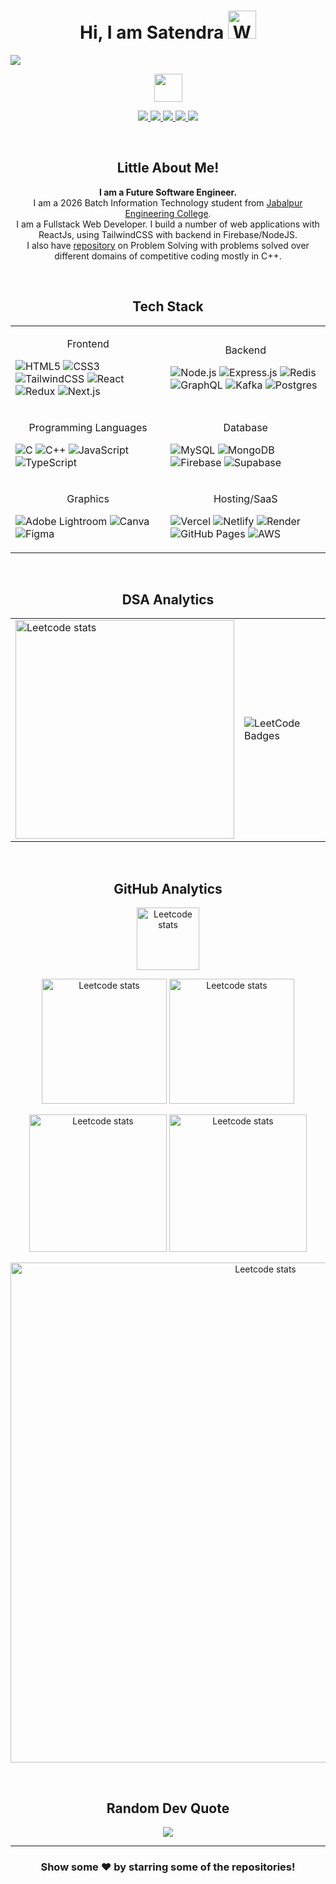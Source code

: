 <p align="center"> <h1 align="center"> Hi, I am Satendra <img src="https://raw.githubusercontent.com/nixin72/nixin72/master/wave.gif" 
         alt="Waving hand animated gif"
         height="45"
         width="45" /></h1> </p>

[![](https://visitcount.itsvg.in/api?id=satendra03&icon=6&color=0)](https://visitcount.itsvg.in)

<p align="center"><a href="https://www.buymeacoffee.com/satendra03"><img height="45" src="https://img.buymeacoffee.com/button-api/?text=Buy me a Coffee&emoji=&slug=satendra03&button_colour=5F7FFF&font_colour=ffffff&font_family=Poppins&outline_colour=000000&coffee_colour=FFDD00" /></a> 
<br />

</p>
<p align="center">
<a href="https://instagram.com/_satendra_03"><img src="https://img.shields.io/badge/Instagram-E4405F?style=for-the-badge&logo=instagram&logoColor=white"/> </a>
<a href="https://linkedin.com/in/connect-satendra"><img src="https://img.shields.io/badge/LinkedIn-0077B5?style=for-the-badge&logo=linkedin&logoColor=white"/> </a>
<a href="https://x.com/satendra_03"><img src="https://img.shields.io/badge/X-000000?style=for-the-badge&logo=x&logoColor=white"/> </a>
<a href="https://leetcode.com/satendra_03/"><img src="https://img.shields.io/badge/-LeetCode-FFA116?style=for-the-badge&logo=LeetCode&logoColor=black"/> </a>
<!-- <a href="https://codeforces.com/profile/satendra_03"><img src="https://img.shields.io/badge/Codeforces-445f9d?style=for-the-badge&logo=Codeforces&logoColor=white)](https://codeforces.com/profile/satendra_03"/> </a> -->
<a href="mailto:satendrakumarparteti.work@gmail.com"><img src="https://img.shields.io/badge/Gmail-D14836?style=for-the-badge&logo=gmail&logoColor=white"/> </a>
</p>


</br>

<p align="center"> <h2 align="center"> Little About Me! </h2> </p>

<p align="center">
  <strong>I am a Future Software Engineer.</strong><br>
  I am a 2026 Batch Information Technology student from <a href="https://www.jecjabalpur.ac.in/">Jabalpur Engineering College</a>.<br>
  I am a Fullstack Web Developer. I build a number of web applications with ReactJs, using TailwindCSS with backend in Firebase/NodeJS.<br>
  I also have <a href="https://github.com/satendra03/LeetCode">repository</a> on Problem Solving with problems solved over different domains of competitive coding mostly in C++.
</p>


</br>

<p align="center"> <h2 align="center"> Tech Stack </h2> </p>

<table style="width:100%">
  <tr>
    <td>
<p align="center">Frontend</p>
    
![HTML5](https://img.shields.io/badge/html5-%23E34F26.svg?style=for-the-badge&logo=html5&logoColor=white)
![CSS3](https://img.shields.io/badge/CSS3-1572B6.svg?style=for-the-badge&logo=CSS3&logoColor=white)
![TailwindCSS](https://img.shields.io/badge/tailwindcss-%2338B2AC.svg?style=for-the-badge&logo=tailwind-css&logoColor=white)
![React](https://img.shields.io/badge/react-%2320232a.svg?style=for-the-badge&logo=react&logoColor=%2361DAFB)
![Redux](https://img.shields.io/badge/Redux-764ABC.svg?style=for-the-badge&logo=Redux&logoColor=white)
![Next.js](https://img.shields.io/badge/Next.js-000000.svg?style=for-the-badge&logo=nextdotjs&logoColor=white)
  </td>

  <td>
  <p align="center">Backend</p>

![Node.js](https://img.shields.io/badge/node.js-6DA55F?style=for-the-badge&logo=node.js&logoColor=white)
![Express.js](https://img.shields.io/badge/express.js-%23404d59.svg?style=for-the-badge&logo=express&logoColor=%2361DAFB)
![Redis](https://img.shields.io/badge/Redis-FF4438.svg?style=for-the-badge&logo=Redis&logoColor=white)
![GraphQL](https://img.shields.io/badge/GraphQL-E10098.svg?style=for-the-badge&logo=GraphQL&logoColor=white)
![Kafka](https://img.shields.io/badge/Apache%20Kafka-231F20.svg?style=for-the-badge&logo=Apache-Kafka&logoColor=white)
![Postgres](https://img.shields.io/badge/postgres-%23316192.svg?style=for-the-badge&logo=postgresql&logoColor=white)
    </td>
  </tr>





   <tr>
    <td>
<p align="center">Programming Languages</p>
    
![C](https://img.shields.io/badge/c-%2300599C.svg?style=for-the-badge&logo=c&logoColor=white)
![C++](https://img.shields.io/badge/c++-%2300599C.svg?style=for-the-badge&logo=c%2B%2B&logoColor=white)
![JavaScript](https://img.shields.io/badge/JavaScript-F7DF1E.svg?style=for-the-badge&logo=JavaScript&logoColor=black)
![TypeScript](https://img.shields.io/badge/typescript-%23007ACC.svg?style=for-the-badge&logo=typescript&logoColor=white)
  </td>

  <td>
  <p align="center">Database</p>

![MySQL](https://img.shields.io/badge/mysql-%2300000f.svg?style=for-the-badge&logo=mysql&logoColor=white)
![MongoDB](https://img.shields.io/badge/MongoDB-%234ea94b.svg?style=for-the-badge&logo=mongodb&logoColor=white)
![Firebase](https://img.shields.io/badge/Firebase-DD2C00.svg?style=for-the-badge&logo=Firebase&logoColor=white)
![Supabase](https://img.shields.io/badge/Supabase-3FCF8E.svg?style=for-the-badge&logo=Supabase&logoColor=white)
    </td>
  </tr>



  <tr>
    <td>
<p align="center">Graphics</p>
    
![Adobe Lightroom](https://img.shields.io/badge/Adobe%20Lightroom-31A8FF.svg?style=for-the-badge&logo=Adobe%20Lightroom&logoColor=white)
![Canva](https://img.shields.io/badge/Canva-%2300C4CC.svg?style=for-the-badge&logo=Canva&logoColor=white)
![Figma](https://img.shields.io/badge/Figma-F24E1E.svg?style=for-the-badge&logo=Figma&logoColor=white)
  </td>

  <td>
  <p align="center">Hosting/SaaS</p>

![Vercel](https://img.shields.io/badge/Vercel-000000.svg?style=for-the-badge&logo=Vercel&logoColor=white)
![Netlify](https://img.shields.io/badge/Netlify-00C7B7.svg?style=for-the-badge&logo=Netlify&logoColor=white)
![Render](https://img.shields.io/badge/Render-000000.svg?style=for-the-badge&logo=Render&logoColor=white)
![GitHub Pages](https://img.shields.io/badge/GitHub%20Pages-222222.svg?style=for-the-badge&logo=GitHub-Pages&logoColor=white)
![AWS](https://img.shields.io/badge/AWS-%23FF9900.svg?style=for-the-badge&logo=amazon-aws&logoColor=white)


</td>
  </tr>
</table>


</br>

<p align="center"> <h2 align="center"> DSA Analytics </h2> </p>

<table style="width:100%" align="center">
  <tr>
    <td> <img src="https://leetcard.jacoblin.cool/satendra_03?theme=dark&font=Noto%20Sans&ext=contest" 
         alt="Leetcode stats" height="350"/> </td>
    <td> <img src="https://leetcode-badge-showcase.vercel.app/api?username=satendra_03&theme=dark&border=border&animated=true" alt="LeetCode Badges"/>
 </td>
  </tr>
</table>


</br>

<p align="center"> <h2 align="center"> GitHub Analytics </h2> </p>

<p align="center"> <img height="100" src="https://github-profile-trophy.vercel.app/?username=satendra03&theme=radical&no-frame=false&no-bg=false&margin-w=4" alt="Leetcode stats" height="350"/> </p>
<p align="center"> 
    <img height="200" src="https://github-contributor-stats.vercel.app/api?username=satendra03&limit=5&theme=dark&combine_all_yearly_contributions=true" alt="Leetcode stats" height="350"/>
    <img height="200" src="https://github-readme-stats.vercel.app/api?username=satendra03&theme=dark&hide_border=false&include_all_commits=true&count_private=false" alt="Leetcode stats" height="350"/>
</p>
<p align="center"> 
    <img height="220" src="https://github-readme-streak-stats.herokuapp.com/?user=satendra03&theme=dark&hide_border=false" alt="Leetcode stats" height="350"/>
    <img height="220" src="https://github-readme-stats.vercel.app/api/top-langs/?username=satendra03&theme=dark&hide_border=false&include_all_commits=true&count_private=false" alt="Leetcode stats" height="350"/>
</p>
<p align="center"> <img src="https://github-readme-activity-graph.vercel.app/graph?username=satendra03&theme=github" alt="Leetcode stats" width="800" /> </p>

</br>

<p align="center"> <h2 align="center"> Random Dev Quote </h2> </p>
<p align="center"> <img src="https://quotes-github-readme.vercel.app/api?type=horizontal&theme=dark" /> </p>

---

<div align="center">

### Show some ❤️ by starring some of the repositories!

</div>
